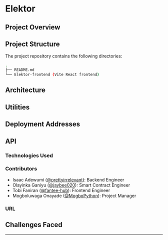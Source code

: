 # Elektor

## Project Overview


## Project Structure

The project repository contains the following directories:

```sh
.
├── README.md
└── Elektor-frontend (Vite React frontend)
```

## Architecture

## Utilities


## Deployment Addresses

## API

### Technologies Used


### Contributors

- Isaac Adewumi ([@prettyirrelevant](https://github.com/prettyirrelevant)): Backend Engineer
- Olayinka Ganiyu ([@jaybee020](https://github.com/Jaybee020)): Smart Contract Engineer
- Tobi Faniran ([@fantee-hub](https://github.com/fantee-hub)): Frontend Engineer
- Mogboluwaga Onayade ([@MogboPython](https://github.com/MogboPython)): Project Manager

### URL


## Challenges Faced

****